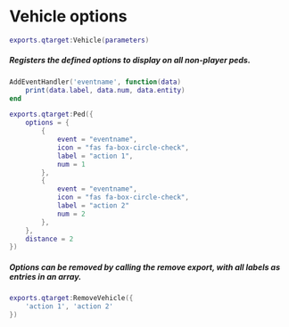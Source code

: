 # Vehicle options
```lua
exports.qtarget:Vehicle(parameters)
```
##### Registers the defined options to display on all non-player peds.

```lua
AddEventHandler('eventname', function(data)
	print(data.label, data.num, data.entity)
end

exports.qtarget:Ped({
	options = {
		{
			event = "eventname",
			icon = "fas fa-box-circle-check",
			label = "action 1",
			num = 1
		},
		{
			event = "eventname",
			icon = "fas fa-box-circle-check",
			label = "action 2"
			num = 2
		},
	},
	distance = 2
})
```

##### Options can be removed by calling the remove export, with all labels as entries in an array.
```lua
exports.qtarget:RemoveVehicle({
	'action 1', 'action 2'
})
```
